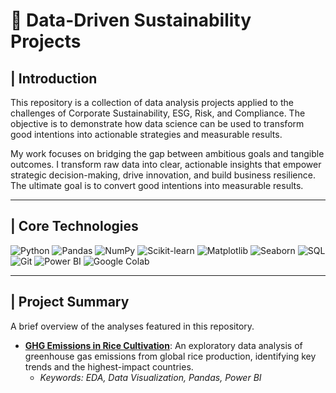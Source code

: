 # 🌱 Data-Driven Sustainability Projects

## | Introduction

This repository is a collection of data analysis projects applied to the challenges of Corporate Sustainability, ESG, Risk, and Compliance. The objective is to demonstrate how data science can be used to transform good intentions into actionable strategies and measurable results.

My work focuses on bridging the gap between ambitious goals and tangible outcomes. I transform raw data into clear, actionable insights that empower strategic decision-making, drive innovation, and build business resilience. The ultimate goal is to convert good intentions into measurable results.

___


## | Core Technologies


![Python](https://img.shields.io/badge/Python-3776AB?style=for-the-badge&logo=python&logoColor=white)
![Pandas](https://img.shields.io/badge/Pandas-150458?style=for-the-badge&logo=pandas&logoColor=white)
![NumPy](https://img.shields.io/badge/NumPy-013243?style=for-the-badge&logo=numpy&logoColor=white)
![Scikit-learn](https://img.shields.io/badge/Scikit--learn-F7931E?style=for-the-badge&logo=scikit-learn&logoColor=white)
![Matplotlib](https://img.shields.io/badge/Matplotlib-3776AB?style=for-the-badge&logo=matplotlib&logoColor=white)
![Seaborn](https://img.shields.io/badge/Seaborn-356384?style=for-the-badge&logo=seaborn&logoColor=white)
![SQL](https://img.shields.io/badge/SQL-4479A1?style=for-the-badge&logo=postgresql&logoColor=white)
![Git](https://img.shields.io/badge/Git-F05032?style=for-the-badge&logo=git&logoColor=white)
![Power BI](https://img.shields.io/badge/Power%20BI-F2C811?style=for-the-badge&logo=powerbi&logoColor=black)
![Google Colab](https://img.shields.io/badge/Google%20Colab-F9AB00?style=for-the-badge&logo=googlecolab&logoColor=black)


___
## | Project Summary

A brief overview of the analyses featured in this repository.

* **[GHG Emissions in Rice Cultivation](https://your-link-here.com)**: An exploratory data analysis of greenhouse gas emissions from global rice production, identifying key trends and the highest-impact countries.
    * *Keywords: EDA, Data Visualization, Pandas, Power BI*
